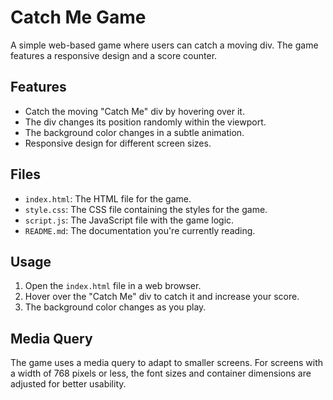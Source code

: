 # Catch Me Game

A simple web-based game where users can catch a moving div. The game features a responsive design and a score counter.

## Features

- Catch the moving "Catch Me" div by hovering over it.
- The div changes its position randomly within the viewport.
- The background color changes in a subtle animation.
- Responsive design for different screen sizes.

## Files

- `index.html`: The HTML file for the game.
- `style.css`: The CSS file containing the styles for the game.
- `script.js`: The JavaScript file with the game logic.
- `README.md`: The documentation you're currently reading.

## Usage

1. Open the `index.html` file in a web browser.
2. Hover over the "Catch Me" div to catch it and increase your score.
3. The background color changes as you play.

## Media Query

The game uses a media query to adapt to smaller screens. For screens with a width of 768 pixels or less, the font sizes and container dimensions are adjusted for better usability.
